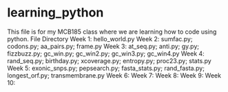 # learning_python
This file is for my MCB185 class where we are learning how to code using python.
File Directory
Week 1: hello_world.py
Week 2: sumfac.py; codons.py; aa_pairs.py; frame.py
Week 3: at_seq.py; anti.py; gy.py; fizzbuzz.py; gc_win.py; gc_win2.py; gc_win3.py; gc_win4.py
Week 4: rand_seq.py; birthday.py; xcoverage.py; entropy.py; proc23.py; stats.py
Week 5: exonic_snps.py; pepsearch.py; fasta_stats.py; rand_fasta.py; longest_orf.py; transmembrane.py
Week 6:
Week 7:
Week 8:
Week 9:
Week 10:
